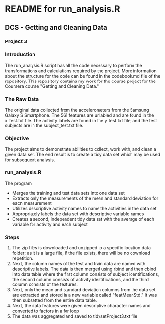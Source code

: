 # README for run_analysis.R #
## DCS - Getting and Cleaning Data ##
### Project 3 ###

### Introduction ###

The run_analysis.R script has all the code necessary to perform the transformations and calculations required by the project.
More information about the structure for the code can be found in the codebook.md file of the repository. This repository
contains my work for the course project for the Coursera course "Getting and Cleaning Data."

### The Raw Data ###

The original data collected from the accelerometers from the Samsung Galaxy S Smartphone.
The 561 features are unlabled and are found in the x_test.txt file. The activity labels are found in the y_test.txt file, and
the test subjects are in the subject_test.txt file.

### Objective ###

The project aims to demonstrate abilities to collect, work with, and clean a given data set. The end result is to create a tidy
data set which may be used for subsequent analysis. 

### run_analysis.R ###

The program
* Merges the training and test data sets into one data set
* Extracts only the measurements of the mean and standard deviation for each measurement
* Utilizes descriptive activity names to name the activities in the data set
* Appropriately labels the data set with descriptive variable names
* Creates a second, independent tidy data set with the average of each variable for activity and each subject

### Steps ###

1. The zip files is downloaded and unzipped to a specific location data folder; as it is a large file, if the
file exists, there will be no download repetition.
2. Next, the column names of the test and train data are named with descriptive labels. The data is then merged using rbind
and then cbind into data table where the first column consists of subject identifications, the second column consists of 
activity identifications, and the third column consists of the features.
3. Next, only the mean and standard deviation columns from the data set are extracted and stored in a new variable called
"featMeanStd." It was then subsetted from the entire data table.
4. Next, the data features were given descriptive character names and converted to factors in a for loop
5. The data was aggregated and saved to tidysetProject3.txt file

